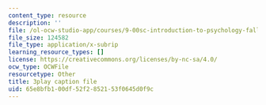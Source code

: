 ```yaml
---
content_type: resource
description: ''
file: /ol-ocw-studio-app/courses/9-00sc-introduction-to-psychology-fall-2011/65e8bfb100df52f2852153f0645d0f9c_bihrpOS0qtY.vtt
file_size: 124582
file_type: application/x-subrip
learning_resource_types: []
license: https://creativecommons.org/licenses/by-nc-sa/4.0/
ocw_type: OCWFile
resourcetype: Other
title: 3play caption file
uid: 65e8bfb1-00df-52f2-8521-53f0645d0f9c
---
```

